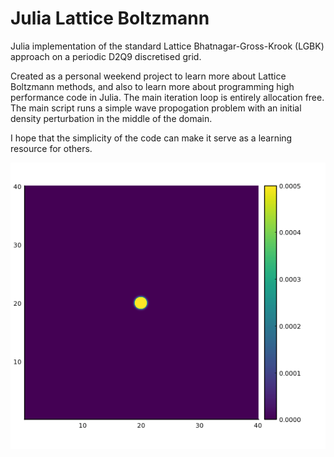 # Julia Lattice Boltzmann

Julia implementation of the standard Lattice Bhatnagar-Gross-Krook (LGBK) approach on a periodic D2Q9 discretised grid.

Created as a personal weekend project to learn more about Lattice Boltzmann methods, and also to learn more about programming high performance code in Julia. The main iteration loop is entirely allocation free. The main script runs a simple wave propogation problem with an initial density perturbation in the middle of the domain.

I hope that the simplicity of the code can make it serve as a learning resource for others.

![plot](./LBpulse.gif)
